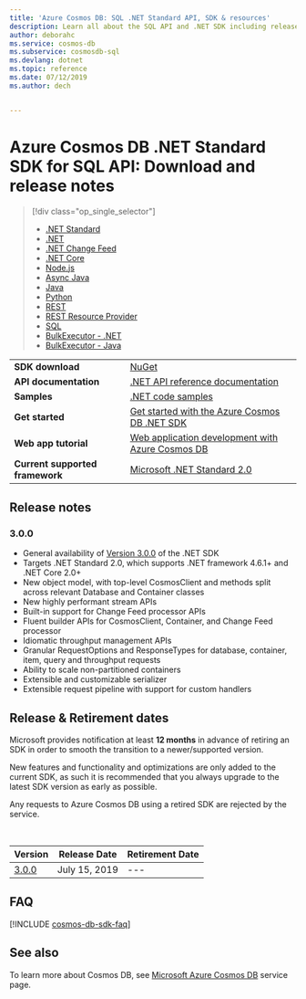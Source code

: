 ```yaml
---
title: 'Azure Cosmos DB: SQL .NET Standard API, SDK & resources'
description: Learn all about the SQL API and .NET SDK including release dates, retirement dates, and changes made between each version of the Azure Cosmos DB .NET SDK.
author: deborahc
ms.service: cosmos-db
ms.subservice: cosmosdb-sql
ms.devlang: dotnet
ms.topic: reference
ms.date: 07/12/2019
ms.author: dech


---
```

# Azure Cosmos DB .NET Standard SDK for SQL API: Download and release notes
> [!div class="op_single_selector"]
> * [.NET Standard](sql-api-sdk-dotnet-standard.md)
> * [.NET](sql-api-sdk-dotnet.md)
> * [.NET Change Feed](sql-api-sdk-dotnet-changefeed.md)
> * [.NET Core](sql-api-sdk-dotnet-core.md)
> * [Node.js](sql-api-sdk-node.md)
> * [Async Java](sql-api-sdk-async-java.md)
> * [Java](sql-api-sdk-java.md)
> * [Python](sql-api-sdk-python.md)
> * [REST](https://docs.microsoft.com/rest/api/cosmos-db/)
> * [REST Resource Provider](https://docs.microsoft.com/rest/api/cosmos-db-resource-provider/)
> * [SQL](sql-api-query-reference.md)
> * [BulkExecutor - .NET](sql-api-sdk-bulk-executor-dot-net.md)
> * [BulkExecutor - Java](sql-api-sdk-bulk-executor-java.md)

| |  |
|---|---|
|**SDK download**|[NuGet](https://www.nuget.org/packages/Microsoft.Azure.Cosmos/)|
|**API documentation**|[.NET API reference documentation](/dotnet/api/overview/azure/cosmosdb?view=azure-dotnet)|
|**Samples**|[.NET code samples](https://github.com/Azure/azure-cosmos-dotnet-v3/tree/master/Microsoft.Azure.Cosmos.Samples/CodeSamples)|
|**Get started**|[Get started with the Azure Cosmos DB .NET SDK](sql-api-get-started.md)|
|**Web app tutorial**|[Web application development with Azure Cosmos DB](sql-api-dotnet-application.md)|
|**Current supported framework**|[Microsoft .NET Standard 2.0](/dotnet/standard/net-standard)|

## Release notes

### <a name="3.0.0"/>3.0.0 
* General availability of [Version 3.0.0](https://www.nuget.org/packages/Microsoft.Azure.Cosmos/) of the .NET SDK
* Targets .NET Standard 2.0, which supports .NET framework 4.6.1+ and .NET Core 2.0+
* New object model, with top-level CosmosClient and methods split across relevant Database and Container classes
* New highly performant stream APIs
* Built-in support for Change Feed processor APIs
* Fluent builder APIs for CosmosClient, Container, and Change Feed processor
* Idiomatic throughput management APIs
* Granular RequestOptions and ResponseTypes for database, container, item, query and throughput requests
* Ability to scale non-partitioned containers 
* Extensible and customizable serializer
* Extensible request pipeline with support for custom handlers


## Release & Retirement dates
Microsoft provides notification at least **12 months** in advance of retiring an SDK in order to smooth the transition to a newer/supported version.

New features and functionality and optimizations are only added to the current SDK, as such it is recommended that you always upgrade to the latest SDK version as early as possible. 

Any requests to Azure Cosmos DB using a retired SDK are rejected by the service.

<br/>

| Version | Release Date | Retirement Date |
| --- | --- | --- |
| [3.0.0](#3.0.0) |July 15, 2019 |--- |

## FAQ
[!INCLUDE [cosmos-db-sdk-faq](../../includes/cosmos-db-sdk-faq.md)]

## See also
To learn more about Cosmos DB, see [Microsoft Azure Cosmos DB](https://azure.microsoft.com/services/cosmos-db/) service page. 

